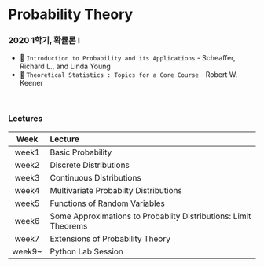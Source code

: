 # Probability Theory 
### 2020 1학기, 확률론 I 
* 📔 `Introduction to Probability and its Applications` - Scheaffer, Richard L., and Linda Young  
* 📔 `Theoretical Statistics : Topics for a Core Course` - Robert W. Keener 

<br>

### Lectures 

|Week|Lecture|
|:---:|:---|
|week1|Basic Probability|
|week2|Discrete Distributions|
|week3|Continuous Distributions|
|week4|Multivariate Probabilty Distributions|
|week5|Functions of Random Variables|
|week6|Some Approximations to Probablity Distributions: Limit Theorems|
|week7|Extensions of Probability Theory|
|week9~|Python Lab Session|
